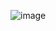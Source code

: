 ![image](https://github.com/data2/base-algorithm-python/assets/13504729/c40f9d5e-9359-48d6-a15b-c10717b1075c)
